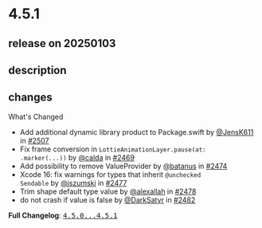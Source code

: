 # 4.5.1

## release on 20250103
## description
## changes
What's Changed

* Add additional dynamic library product to Package.swift by <a class="user-mention notranslate" data-hovercard-type="user" data-hovercard-url="/users/JensK611/hovercard" data-octo-click="hovercard-link-click" data-octo-dimensions="link_type:self" href="https://github.com/JensK611">@JensK611</a> in <a class="issue-link js-issue-link" data-error-text="Failed to load title" data-id="2720950281" data-permission-text="Title is private" data-url="https://github.com/airbnb/lottie-ios/issues/2507" data-hovercard-type="pull_request" data-hovercard-url="/airbnb/lottie-ios/pull/2507/hovercard" href="https://github.com/airbnb/lottie-ios/pull/2507">#2507</a>
* Fix frame conversion in <code>LottieAnimationLayer.pause(at: .marker(...))</code> by <a class="user-mention notranslate" data-hovercard-type="user" data-hovercard-url="/users/calda/hovercard" data-octo-click="hovercard-link-click" data-octo-dimensions="link_type:self" href="https://github.com/calda">@calda</a> in <a class="issue-link js-issue-link" data-error-text="Failed to load title" data-id="2483998548" data-permission-text="Title is private" data-url="https://github.com/airbnb/lottie-ios/issues/2469" data-hovercard-type="pull_request" data-hovercard-url="/airbnb/lottie-ios/pull/2469/hovercard" href="https://github.com/airbnb/lottie-ios/pull/2469">#2469</a>
* Add possibility to remove ValueProvider by <a class="user-mention notranslate" data-hovercard-type="user" data-hovercard-url="/users/batanus/hovercard" data-octo-click="hovercard-link-click" data-octo-dimensions="link_type:self" href="https://github.com/batanus">@batanus</a> in <a class="issue-link js-issue-link" data-error-text="Failed to load title" data-id="2510595317" data-permission-text="Title is private" data-url="https://github.com/airbnb/lottie-ios/issues/2474" data-hovercard-type="pull_request" data-hovercard-url="/airbnb/lottie-ios/pull/2474/hovercard" href="https://github.com/airbnb/lottie-ios/pull/2474">#2474</a>
* Xcode 16: fix warnings for types that inherit <code>@unchecked Sendable</code> by <a class="user-mention notranslate" data-hovercard-type="user" data-hovercard-url="/users/jszumski/hovercard" data-octo-click="hovercard-link-click" data-octo-dimensions="link_type:self" href="https://github.com/jszumski">@jszumski</a> in <a class="issue-link js-issue-link" data-error-text="Failed to load title" data-id="2516582144" data-permission-text="Title is private" data-url="https://github.com/airbnb/lottie-ios/issues/2477" data-hovercard-type="pull_request" data-hovercard-url="/airbnb/lottie-ios/pull/2477/hovercard" href="https://github.com/airbnb/lottie-ios/pull/2477">#2477</a>
* Trim shape default type value by <a class="user-mention notranslate" data-hovercard-type="user" data-hovercard-url="/users/alexallah/hovercard" data-octo-click="hovercard-link-click" data-octo-dimensions="link_type:self" href="https://github.com/alexallah">@alexallah</a> in <a class="issue-link js-issue-link" data-error-text="Failed to load title" data-id="2521813497" data-permission-text="Title is private" data-url="https://github.com/airbnb/lottie-ios/issues/2478" data-hovercard-type="pull_request" data-hovercard-url="/airbnb/lottie-ios/pull/2478/hovercard" href="https://github.com/airbnb/lottie-ios/pull/2478">#2478</a>
* do not crash if value is false by <a class="user-mention notranslate" data-hovercard-type="user" data-hovercard-url="/users/DarkSatyr/hovercard" data-octo-click="hovercard-link-click" data-octo-dimensions="link_type:self" href="https://github.com/DarkSatyr">@DarkSatyr</a> in <a class="issue-link js-issue-link" data-error-text="Failed to load title" data-id="2534649803" data-permission-text="Title is private" data-url="https://github.com/airbnb/lottie-ios/issues/2482" data-hovercard-type="pull_request" data-hovercard-url="/airbnb/lottie-ios/pull/2482/hovercard" href="https://github.com/airbnb/lottie-ios/pull/2482">#2482</a>

<strong>Full Changelog</strong>: <a class="commit-link" href="https://github.com/airbnb/lottie-ios/compare/4.5.0...4.5.1"><tt>4.5.0...4.5.1</tt></a>

